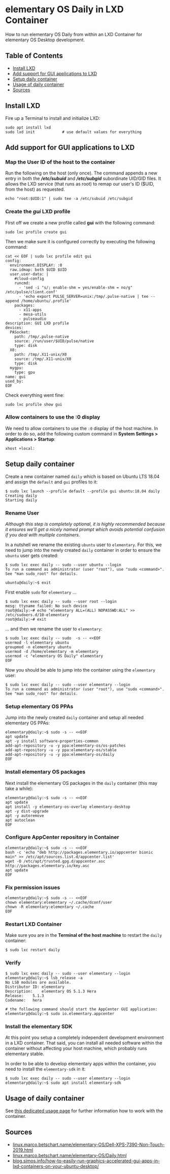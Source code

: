 # elementary OS Daily in LXD Container

How to run elementary OS Daily from within an LXD Container for elementary OS Desktop development.

## Table of Contents

- [Install LXD](#install-lxd)
- [Add support for GUI applications to LXD](#add-support-for-gui-applications-to-lxd)
- [Setup daily container](#setup-daily-container)
- [Usage of daily container](Usage-of-Daily-in-LXD-Container.md)
- [Sources](#sources)

## Install LXD

Fire up a Terminal to install and initialize LXD:

```
sudo apt install lxd
sudo lxd init            # use default values for everything
```

## Add support for GUI applications to LXD

### Map the User ID of the host to the container

Run the following on the host (only once). The command appends a new entry in both the _**/etc/subuid**_ and _**/etc/subgid**_ subordinate UID/GID files. It allows the LXD service (that runs as root) to remap our user's ID ($UID, from the host) as requested.

```
echo "root:$UID:1" | sudo tee -a /etc/subuid /etc/subgid
```

### Create the _gui_ LXD profile

FIrst off we create a new profile called **gui** with the following command:

```
sudo lxc profile create gui
```

Then we make sure it is configured correctly by executing the following command:

```
cat << EOF | sudo lxc profile edit gui
config:
  environment.DISPLAY: :0
  raw.idmap: both $UID $UID
  user.user-data: |
    #cloud-config
    runcmd:
      - 'sed -i "s/; enable-shm = yes/enable-shm = no/g" /etc/pulse/client.conf'
      - 'echo export PULSE_SERVER=unix:/tmp/.pulse-native | tee --append /home/ubuntu/.profile'
    packages:
      - x11-apps
      - mesa-utils
      - pulseaudio
description: GUI LXD profile
devices:
  PASocket:
    path: /tmp/.pulse-native
    source: /run/user/$UID/pulse/native
    type: disk
  X0:
    path: /tmp/.X11-unix/X0
    source: /tmp/.X11-unix/X0
    type: disk
  mygpu:
    type: gpu
name: gui
used_by:
EOF
```

Check everything went fine:

```
sudo lxc profile show gui
```

### Allow containers to use the :0 display

We need to allow containers to use the `:0` display of the host machine. In order to do so, add
the following custom command in **System Settings > Applications > Startup**:

```
xhost +local:
```

## Setup daily container

Create a new container named `daily` which is based on Ubuntu LTS 18.04 and assign the `default` and `gui` profiles to it:

```
$ sudo lxc launch --profile default --profile gui ubuntu:18.04 daily
Creating daily
Starting daily
```

### Rename User

_Although this step is completely optional, it is highly recommended because it ensures we'll get a nicely named prompt which avoids potential confusion if you deal with multiple containers._

In a nutshell we rename the existing `ubuntu` user to `elementary`. For this, we need to jump into the newly created `daily` container in order to ensure the `ubuntu` user gets created:

```
$ sudo lxc exec daily -- sudo --user ubuntu --login
To run a command as administrator (user "root"), use "sudo <command>".
See "man sudo_root" for details.

ubuntu@daily:~$ exit
```

First enable `sudo` for `elementary` ...

```
$ sudo lxc exec daily -- sudo --user root --login
mesg: ttyname failed: No such device
root@daily:~# echo "elementary ALL=(ALL) NOPASSWD:ALL" >> /etc/sudoers.d/10-elementary
root@daily:~# exit
```

… and then we rename the user to `elementary`:

```
$ sudo lxc exec daily -- sudo  -s -- <<EOF
usermod -l elementary ubuntu
groupmod -n elementary ubuntu
usermod -d /home/elementary -m elementary
usermod -c "elementary OS Daily" elementary
EOF
```

Now you should be able to jump into the container using the `elementary` user:

```
$ sudo lxc exec daily -- sudo --user elementary --login
To run a command as administrator (user "root"), use "sudo <command>".
See "man sudo_root" for details.
```

### Setup elementary OS PPAs

Jump into the newly created `daily` container and setup all needed elementary OS PPAs:

```
elementary@daily:~$ sudo -s -- <<EOF
apt update
apt -y install software-properties-common
add-apt-repository -u -y ppa:elementary-os/os-patches
add-apt-repository -u -y ppa:elementary-os/stable
add-apt-repository -u -y ppa:elementary-os/daily
EOF
```

### Install elementary OS packages

Next install the elementary OS packages in the `daily` container (this may take a while):

```
elementary@daily:~$ sudo -s -- <<EOF
apt update
apt install -y elementary-os-overlay elementary-desktop
apt -y dist-upgrade
apt -y autoremove
apt autoclean
EOF
```

### Configure AppCenter repository in Container

```
elementary@daily:~$ sudo -s -- <<EOF
bash -c 'echo "deb http://packages.elementary.io/appcenter bionic main" >> /etc/apt/sources.list.d/appcenter.list'
wget -O /etc/apt/trusted.gpg.d/appcenter.asc http://packages.elementary.io/key.asc
apt update
EOF
```

### Fix permission issues

```
elementary@daily:~$ sudo -s -- <<EOF
chown elementary:elementary ~/.cache/dconf/user
chown -R elementary:elementary ~/.cache
EOF
```

### Restart LXD Container

Make sure you are in the **Terminal of the host machine** to restart the `daily` container:

```
$ sudo lxc restart daily
```

### Verify

```
$ sudo lxc exec daily -- sudo --user elementary --login
elementary@daily:~$ lsb_release -a
No LSB modules are available.
Distributor ID:	elementary
Description:	elementary OS 5.1.3 Hera
Release:	5.1.3
Codename:	hera

# the following command should start the AppCenter GUI application:
elementary@daily:~$ sudo io.elementary.appcenter
```

### Install the elementary SDK

At this point you setup a completely independent development environment in a LXD container. That said, you can install all needed software within the container without affecting your host machine, which probably runs elementary stable.

In order to be able to develop elementary apps within the container, you need to install the `elementary-sdk` in it:

```
$ sudo lxc exec daily -- sudo --user elementary --login
elementary@daily:~$ sudo apt install elementary-sdk
```

## Usage of daily container

See [this dedicated usage page](Usage-of-Daily-in-LXD-Container.md) for further information how to work with the container.

## Sources

- [linux.marco.betschart.name/elementary-OS/Dell-XPS-7390-Non-Touch-2019.html](https://linux.marco.betschart.name/elementary-OS/Dell-XPS-7390-Non-Touch-2019.html)
- [linux.marco.betschart.name/elementary-OS/Daily.html](https://linux.marco.betschart.name/elementary-OS/Daily.html)
- [blog.simos.info/how-to-easily-run-graphics-accelerated-gui-apps-in-lxd-containers-on-your-ubuntu-desktop/](https://blog.simos.info/how-to-easily-run-graphics-accelerated-gui-apps-in-lxd-containers-on-your-ubuntu-desktop/)

